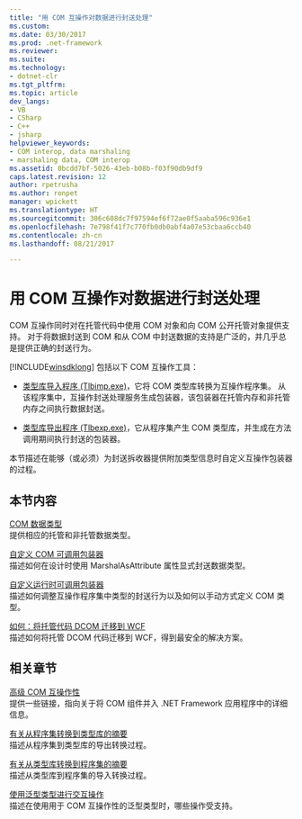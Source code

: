 ```yaml
---
title: "用 COM 互操作对数据进行封送处理"
ms.custom: 
ms.date: 03/30/2017
ms.prod: .net-framework
ms.reviewer: 
ms.suite: 
ms.technology:
- dotnet-clr
ms.tgt_pltfrm: 
ms.topic: article
dev_langs:
- VB
- CSharp
- C++
- jsharp
helpviewer_keywords:
- COM interop, data marshaling
- marshaling data, COM interop
ms.assetid: 0bcdd7bf-5026-43eb-b08b-f03f90db9df9
caps.latest.revision: 12
author: rpetrusha
ms.author: ronpet
manager: wpickett
ms.translationtype: HT
ms.sourcegitcommit: 306c608dc7f97594ef6f72ae0f5aaba596c936e1
ms.openlocfilehash: 7e798f41f7c770fb0db0abf4a07e53cbaa6ccb40
ms.contentlocale: zh-cn
ms.lasthandoff: 08/21/2017

---
```

# <a name="marshaling-data-with-com-interop"></a>用 COM 互操作对数据进行封送处理
COM 互操作同时对在托管代码中使用 COM 对象和向 COM 公开托管对象提供支持。 对于将数据封送到 COM 和从 COM 中封送数据的支持是广泛的，并几乎总是提供正确的封送行为。  
  
 [!INCLUDE[winsdklong](../../../includes/winsdklong-md.md)] 包括以下 COM 互操作工具：  
  
-   [类型库导入程序 (Tlbimp.exe)](../../../docs/framework/tools/tlbimp-exe-type-library-importer.md)，它将 COM 类型库转换为互操作程序集。 从该程序集中，互操作封送处理服务生成包装器，该包装器在托管内存和非托管内存之间执行数据封送。  
  
-   [类型库导出程序 (Tlbexp.exe)](../../../docs/framework/tools/tlbexp-exe-type-library-exporter.md)，它从程序集产生 COM 类型库，并生成在方法调用期间执行封送的包装器。  
  
 本节描述在能够（或必须）为封送拆收器提供附加类型信息时自定义互操作包装器的过程。  
  
## <a name="in-this-section"></a>本节内容  
 [COM 数据类型](http://msdn.microsoft.com/en-us/f93ae35d-a416-4218-8700-c8218cc90061)  
 提供相应的托管和非托管数据类型。  
  
 [自定义 COM 可调用包装器](http://msdn.microsoft.com/en-us/825177d3-4b2c-4723-82be-ce6ca2c34ace)  
 描述如何在设计时使用 MarshalAsAttribute 属性显式封送数据类型。  
  
 [自定义运行时可调用包装器](http://msdn.microsoft.com/en-us/4652beaf-77d0-4f37-9687-ca193288c0be)  
 描述如何调整互操作程序集中类型的封送行为以及如何以手动方式定义 COM 类型。  
  
 [如何：将托管代码 DCOM 迁移到 WCF](../../../docs/framework/interop/how-to-migrate-managed-code-dcom-to-wcf.md)  
 描述如何将托管 DCOM 代码迁移到 WCF，得到最安全的解决方案。  
  
## <a name="related-sections"></a>相关章节  
 [高级 COM 互操作性](http://msdn.microsoft.com/en-us/3ada36e5-2390-4d70-b490-6ad8de92f2fb)  
 提供一些链接，指向关于将 COM 组件并入 .NET Framework 应用程序中的详细信息。  
  
 [有关从程序集转换到类型库的摘要](http://msdn.microsoft.com/en-us/3a37eefb-a76c-4000-9080-7dbbf66a4896)  
 描述从程序集到类型库的导出转换过程。  
  
 [有关从类型库转换到程序集的摘要](http://msdn.microsoft.com/en-us/bf3f90c5-4770-4ab8-895c-3ba1055cc958)  
 描述从类型库到程序集的导入转换过程。  
  
 [使用泛型类型进行交互操作](http://msdn.microsoft.com/en-us/26b88e03-085b-4b53-94ba-a5a9c709ce58)  
 描述在使用用于 COM 互操作性的泛型类型时，哪些操作受支持。

